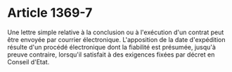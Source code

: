 # Article 1369-7

Une lettre simple relative à la conclusion ou à l'exécution d'un contrat peut être envoyée par courrier électronique.   L'apposition de la date d'expédition résulte d'un procédé électronique dont la fiabilité est présumée, jusqu'à preuve contraire, lorsqu'il satisfait à des exigences fixées par décret en Conseil d'Etat.